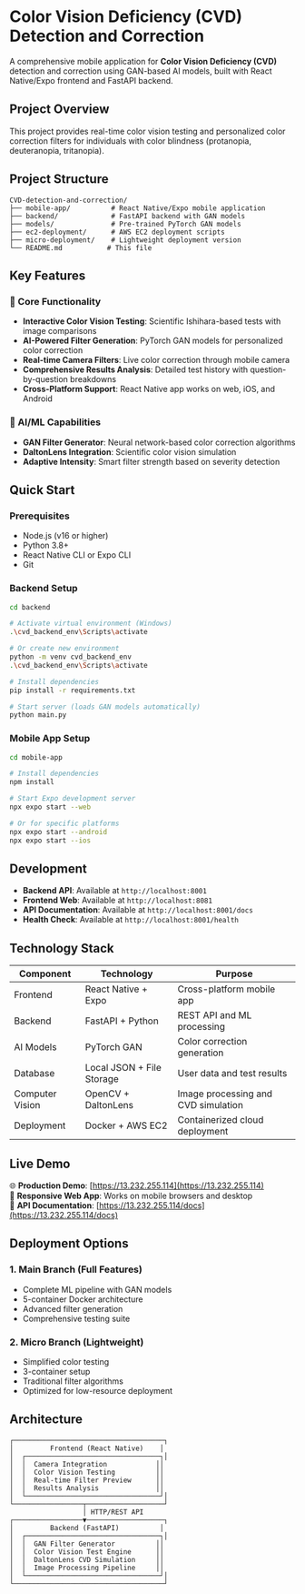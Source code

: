 # Color Vision Deficiency (CVD) Detection and Correction

A comprehensive mobile application for **Color Vision Deficiency (CVD)** detection and correction using GAN-based AI models, built with React Native/Expo frontend and FastAPI backend.

## Project Overview

This project provides real-time color vision testing and personalized color correction filters for individuals with color blindness (protanopia, deuteranopia, tritanopia).

## Project Structure

```
CVD-detection-and-correction/
├── mobile-app/          # React Native/Expo mobile application
├── backend/             # FastAPI backend with GAN models
├── models/              # Pre-trained PyTorch GAN models
├── ec2-deployment/      # AWS EC2 deployment scripts  
├── micro-deployment/    # Lightweight deployment version
└── README.md           # This file
```

## Key Features

### 🎯 Core Functionality
- **Interactive Color Vision Testing**: Scientific Ishihara-based tests with image comparisons
- **AI-Powered Filter Generation**: PyTorch GAN models for personalized color correction
- **Real-time Camera Filters**: Live color correction through mobile camera
- **Comprehensive Results Analysis**: Detailed test history with question-by-question breakdowns
- **Cross-Platform Support**: React Native app works on web, iOS, and Android

### 🧠 AI/ML Capabilities  
- **GAN Filter Generator**: Neural network-based color correction algorithms
- **DaltonLens Integration**: Scientific color vision simulation
- **Adaptive Intensity**: Smart filter strength based on severity detection

## Quick Start

### Prerequisites

- Node.js (v16 or higher)
- Python 3.8+
- React Native CLI or Expo CLI
- Git

### Backend Setup

```bash
cd backend

# Activate virtual environment (Windows)
.\cvd_backend_env\Scripts\activate

# Or create new environment
python -m venv cvd_backend_env
.\cvd_backend_env\Scripts\activate

# Install dependencies
pip install -r requirements.txt

# Start server (loads GAN models automatically)
python main.py
```

### Mobile App Setup

```bash
cd mobile-app

# Install dependencies
npm install

# Start Expo development server
npx expo start --web

# Or for specific platforms
npx expo start --android
npx expo start --ios
```

## Development

- **Backend API**: Available at `http://localhost:8001`
- **Frontend Web**: Available at `http://localhost:8081` 
- **API Documentation**: Available at `http://localhost:8001/docs`
- **Health Check**: Available at `http://localhost:8001/health`

## Technology Stack

| Component | Technology | Purpose |
|-----------|------------|---------|
| Frontend | React Native + Expo | Cross-platform mobile app |
| Backend | FastAPI + Python | REST API and ML processing |
| AI Models | PyTorch GAN | Color correction generation |
| Database | Local JSON + File Storage | User data and test results |
| Computer Vision | OpenCV + DaltonLens | Image processing and CVD simulation |
| Deployment | Docker + AWS EC2 | Containerized cloud deployment |

## Live Demo

🌐 **Production Demo**: [https://13.232.255.114](https://13.232.255.114)  
📱 **Responsive Web App**: Works on mobile browsers and desktop  
🔗 **API Documentation**: [https://13.232.255.114/docs](https://13.232.255.114/docs)

## Deployment Options

### 1. **Main Branch** (Full Features)
- Complete ML pipeline with GAN models
- 5-container Docker architecture
- Advanced filter generation
- Comprehensive testing suite

### 2. **Micro Branch** (Lightweight)  
- Simplified color testing
- 3-container setup
- Traditional filter algorithms
- Optimized for low-resource deployment

## Architecture

```
┌─────────────────────────────────────┐
│         Frontend (React Native)    │
│  ┌─────────────────────────────────┐│
│  │  Camera Integration            ││
│  │  Color Vision Testing          ││  
│  │  Real-time Filter Preview      ││
│  │  Results Analysis              ││
│  └─────────────────────────────────┘│
└─────────────────┬───────────────────┘
                  │ HTTP/REST API
┌─────────────────▼───────────────────┐
│         Backend (FastAPI)          │
│  ┌─────────────────────────────────┐│
│  │  GAN Filter Generator          ││
│  │  Color Vision Test Engine      ││
│  │  DaltonLens CVD Simulation     ││
│  │  Image Processing Pipeline     ││
│  └─────────────────────────────────┘│
└─────────────────────────────────────┘
```
